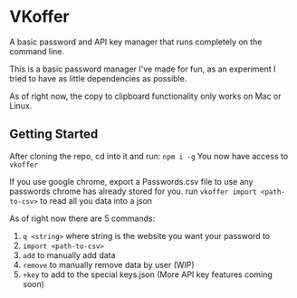 # VKoffer
A basic password and API key manager that runs completely on the command line.

This is a basic password manager I've made for fun, as an experiment I tried to have as little dependencies as possible.

As of right now, the copy to clipboard functionality only works on Mac or Linux.

## Getting Started
After cloning the repo, cd into it and run:
`npm i -g`
You now have access to `vkoffer`

If you use google chrome, export a Passwords.csv file to use any passwords chrome has already stored for you.
run `vkoffer import <path-to-csv>` to read all you data into a json

As of right now there are 5 commands:
1. `q <string>` where string is the website you want your password to
2. `import <path-to-csv>`
3. `add` to manually add data
4. `remove` to manually remove data by user (WIP)
5. `+key` to add to the special keys.json (More API key features coming soon)
